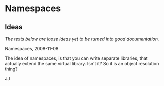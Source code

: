 ﻿Namespaces
==========

Ideas
-----

*The texts below are loose ideas yet to be turned into good documentation.*


Namespaces,
2008-11-08

The idea of namespaces,
is that you can write separate libraries, that actually extend the same virtual library.
Isn't it?
So it is an object resolution thing?

JJ

